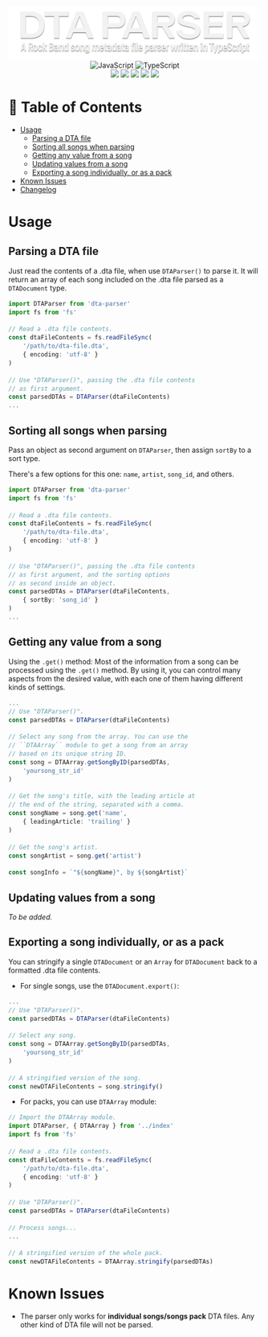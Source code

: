 <div align=center>
<img src='./images/header.webp' alt='Header'>
</div>

<div align=center>
<img src='https://xesque.rocketseat.dev/platform/tech/javascript.svg' width='24px' title='JavaScript'/> 
<img src='https://xesque.rocketseat.dev/platform/tech/typescript.svg' width='24px' title='TypeScript'/>
</div>

  

<div align=center>
<img src='https://img.shields.io/github/last-commit/ruggeryiury/dta-parser?color=%23DDD&style=for-the-badge' /> <img src='https://img.shields.io/github/repo-size/ruggeryiury/dta-parser?style=for-the-badge' /> <img src='https://img.shields.io/github/issues/ruggeryiury/dta-parser?style=for-the-badge' /> <img src='https://img.shields.io/github/package-json/v/ruggeryiury/dta-parser?style=for-the-badge' /> <img src='https://img.shields.io/github/license/ruggeryiury/dta-parser?style=for-the-badge' />
</div>

  

# 💠 Table of Contents
- [Usage](#usage)
    - [Parsing a DTA file](#parsing-a-dta-file)
    - [Sorting all songs when parsing](#sorting-all-songs-when-parsing)
    - [Getting any value from a song](#getting-any-value-from-a-song)
    - [Updating values from a song](#updating-values-from-a-song)
    - [Exporting a song individually, or as a pack](#exporting-a-song-individually-or-as-a-pack)
- [Known Issues](#known-issues)
- [Changelog](https://github.com/ruggeryiury/dta-parser/blob/master/CHANGELOG.md)

# Usage

## Parsing a DTA file
Just read the contents of a .dta file, when use `DTAParser()` to parse it. It will return an array of each song included on the .dta file parsed as a `DTADocument` type.

```ts
import DTAParser from 'dta-parser'
import fs from 'fs'

// Read a .dta file contents.
const dtaFileContents = fs.readFileSync(
    '/path/to/dta-file.dta',
    { encoding: 'utf-8' }
)

// Use "DTAParser()", passing the .dta file contents
// as first argument.
const parsedDTAs = DTAParser(dtaFileContents)
...
```

## Sorting all songs when parsing
Pass an object as second argument on `DTAParser`, then assign `sortBy` to a sort type.

There's a few options for this one: `name`, `artist`, `song_id`, and others.

```ts
import DTAParser from 'dta-parser'
import fs from 'fs'

// Read a .dta file contents.
const dtaFileContents = fs.readFileSync(
    '/path/to/dta-file.dta',
    { encoding: 'utf-8' }
)

// Use "DTAParser()", passing the .dta file contents
// as first argument, and the sorting options 
// as second inside an object.
const parsedDTAs = DTAParser(dtaFileContents,
    { sortBy: 'song_id' }
)
...
```

## Getting any value from a song
Using the `.get()` method: Most of the information from a song can be processed using the `.get()` method. By using it, you can control many aspects from the desired value, with each one of them having different kinds of settings.

```ts
...
// Use "DTAParser()".
const parsedDTAs = DTAParser(dtaFileContents)

// Select any song from the array. You can use the
// ``DTAArray`` module to get a song from an array
// based on its unique string ID.
const song = DTAArray.getSongByID(parsedDTAs, 
    'yoursong_str_id'
)

// Get the song's title, with the leading article at
// the end of the string, separated with a comma.
const songName = song.get('name',
    { leadingArticle: 'trailing' }
)

// Get the song's artist.
const songArtist = song.get('artist')

const songInfo = `"${songName}", by ${songArtist}`
```

## Updating values from a song
_To be added._
## Exporting a song individually, or as a pack
You can stringify a single `DTADocument` or an `Array` for `DTADocument` back to a formatted .dta file contents.

- For single songs, use the `DTADocument.export()`:
```ts
...
// Use "DTAParser()".
const parsedDTAs = DTAParser(dtaFileContents)

// Select any song.
const song = DTAArray.getSongByID(parsedDTAs,
    'yoursong_str_id'
)

// A stringified version of the song.
const newDTAFileContents = song.stringify()
```

- For packs, you can use `DTAArray` module:
```ts
// Import the DTAArray module.
import DTAParser, { DTAArray } from '../index'
import fs from 'fs'

// Read a .dta file contents.
const dtaFileContents = fs.readFileSync(
    '/path/to/dta-file.dta',
    { encoding: 'utf-8' }
)

// Use "DTAParser()".
const parsedDTAs = DTAParser(dtaFileContents)

// Process songs...
...

// A stringified version of the whole pack.
const newDTAFileContents = DTAArray.stringify(parsedDTAs)
```

# Known Issues

- The parser only works for **individual songs/songs pack** DTA files. Any other kind of DTA file will not be parsed.